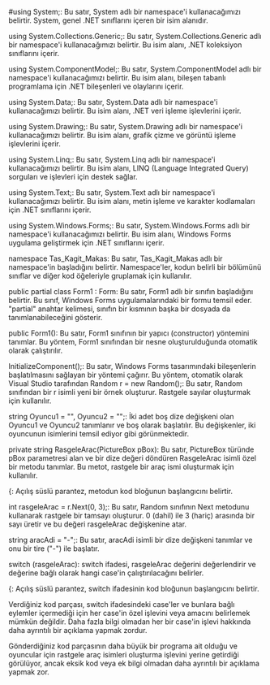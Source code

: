 #using System;:
Bu satır, System adlı bir namespace'i kullanacağımızı belirtir. System, genel .NET sınıflarını içeren bir isim alanıdır.

using System.Collections.Generic;:
Bu satır, System.Collections.Generic adlı bir namespace'i kullanacağımızı belirtir. Bu isim alanı, .NET koleksiyon sınıflarını içerir.

using System.ComponentModel;:
Bu satır, System.ComponentModel adlı bir namespace'i kullanacağımızı belirtir. Bu isim alanı, bileşen tabanlı programlama için .NET bileşenleri ve olaylarını içerir.

using System.Data;:
Bu satır, System.Data adlı bir namespace'i kullanacağımızı belirtir. Bu isim alanı, .NET veri işleme işlevlerini içerir.

using System.Drawing;:
Bu satır, System.Drawing adlı bir namespace'i kullanacağımızı belirtir. Bu isim alanı, grafik çizme ve görüntü işleme işlevlerini içerir.

using System.Linq;:
Bu satır, System.Linq adlı bir namespace'i kullanacağımızı belirtir. Bu isim alanı, LINQ (Language Integrated Query) sorguları ve işlevleri için destek sağlar.

using System.Text;:
Bu satır, System.Text adlı bir namespace'i kullanacağımızı belirtir. Bu isim alanı, metin işleme ve karakter kodlamaları için .NET sınıflarını içerir.

using System.Windows.Forms;:
Bu satır, System.Windows.Forms adlı bir namespace'i kullanacağımızı belirtir. Bu isim alanı, Windows Forms uygulama geliştirmek için .NET sınıflarını içerir.

namespace Tas_Kagit_Makas:
Bu satır, Tas_Kagit_Makas adlı bir namespace'in başladığını belirtir. Namespace'ler, kodun belirli bir bölümünü sınıflar ve diğer kod öğeleriyle gruplamak için kullanılır.

public partial class Form1 : Form:
Bu satır, Form1 adlı bir sınıfın başladığını belirtir. Bu sınıf, Windows Forms uygulamalarındaki bir formu temsil eder. "partial" anahtar kelimesi, sınıfın bir kısmının başka bir dosyada da tanımlanabileceğini gösterir.

public Form1():
Bu satır, Form1 sınıfının bir yapıcı (constructor) yöntemini tanımlar. Bu yöntem, Form1 sınıfından bir nesne oluşturulduğunda otomatik olarak çalıştırılır.

InitializeComponent();:
Bu satır, Windows Forms tasarımındaki bileşenlerin başlatılmasını sağlayan bir yöntemi çağırır. Bu yöntem, otomatik olarak Visual Studio tarafından 
Random r = new Random();: Bu satır, Random sınıfından bir r isimli yeni bir örnek oluşturur. Rastgele sayılar oluşturmak için kullanılır.

string Oyuncu1 = "", Oyuncu2 = "";: İki adet boş dize değişkeni olan Oyuncu1 ve Oyuncu2 tanımlanır ve boş olarak başlatılır. Bu değişkenler, iki oyuncunun isimlerini temsil ediyor gibi görünmektedir.

private string RasgeleArac(PictureBox pBox): Bu satır, PictureBox türünde pBox parametresi alan ve bir dize değeri döndüren RasgeleArac isimli özel bir metodu tanımlar. Bu metot, rastgele bir araç ismi oluşturmak için kullanılır.

{: Açılış süslü parantez, metodun kod bloğunun başlangıcını belirtir.

int rasgeleArac = r.Next(0, 3);: Bu satır, Random sınıfının Next metodunu kullanarak rastgele bir tamsayı oluşturur. 0 (dahil) ile 3 (hariç) arasında bir sayı üretir ve bu değeri rasgeleArac değişkenine atar.

string aracAdi = "-";: Bu satır, aracAdi isimli bir dize değişkeni tanımlar ve onu bir tire ("-") ile başlatır.

switch (rasgeleArac): switch ifadesi, rasgeleArac değerini değerlendirir ve değerine bağlı olarak hangi case'in çalıştırılacağını belirler.

{: Açılış süslü parantez, switch ifadesinin kod bloğunun başlangıcını belirtir.

Verdiğiniz kod parçası, switch ifadesindeki case'ler ve bunlara bağlı eylemler içermediği için her case'in özel işlevini veya amacını belirlemek mümkün değildir. Daha fazla bilgi olmadan her bir case'in işlevi hakkında daha ayrıntılı bir açıklama yapmak zordur.

Gönderdiğiniz kod parçasının daha büyük bir programa ait olduğu ve oyuncular için rastgele araç isimleri oluşturma işlevini yerine getirdiği görülüyor, ancak eksik kod veya ek bilgi olmadan daha ayrıntılı bir açıklama yapmak zor.

